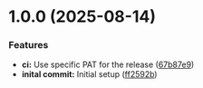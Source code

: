 # 1.0.0 (2025-08-14)


### Features

* **ci:** Use specific PAT for the release ([67b87e9](https://github.com/abuhamza/tideways-mcp-server/commit/67b87e9985cd9a2aa697477ccea58d386aa14f41))
* **inital commit:** Initial setup ([ff2592b](https://github.com/abuhamza/tideways-mcp-server/commit/ff2592b8c670f722bd78dcec880fd539daa33ce3))
